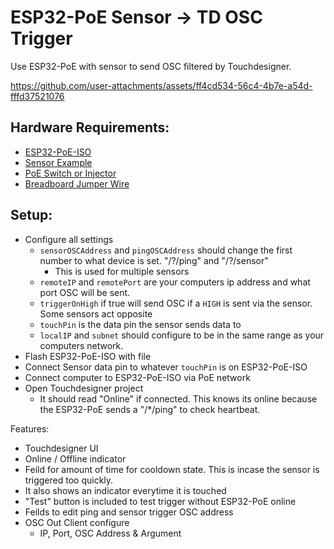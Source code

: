 
# ESP32-PoE Sensor -> TD OSC Trigger

Use ESP32-PoE with sensor to send OSC filtered by Touchdesigner.



https://github.com/user-attachments/assets/ff4cd534-56c4-4b7e-a54d-fffd37521076




## Hardware Requirements:
- [ESP32-PoE-ISO](https://www.digikey.com/en/products/detail/olimex-ltd/ESP32-POE-ISO/10258716)
- [Sensor Example](https://www.amazon.com/HiLetgo-TTP223B-Capacitive-Digital-Raspberry/dp/B00HFQEFWQ/ref=sr_1_1_sspa)
- [PoE Switch or Injector](https://www.amazon.com/Injector-Compliant-Compatible-TL-POE150S-TPE-113GI/dp/B09BFBM6PQ/ref=sr_1_9)
- [Breadboard Jumper Wire](https://www.amazon.com/Elegoo-EL-CP-004-Multicolored-Breadboard-arduino/dp/B01EV70C78/)

## Setup:
- Configure all settings
  - `sensorOSCAddress` and `pingOSCAddress` should change the first number to what device is set. "/?/ping" and "/?/sensor"
    - This is used for multiple sensors
  - `remoteIP` and `remotePort` are your computers ip address and what port OSC will be sent.
  - `triggerOnHigh` if true will send OSC if a `HIGH` is sent via the sensor. Some sensors act opposite
  - `touchPin` is the data pin the sensor sends data to
  - `localIP` and `subnet` should configure to be in the same range as your computers network.
- Flash ESP32-PoE-ISO with file
- Connect Sensor data pin to whatever `touchPin` is on ESP32-PoE-ISO
- Connect computer to ESP32-PoE-ISO via PoE network
- Open Touchdesigner project
  - It should read "Online" if connected. This knows its online because the ESP32-PoE sends a "/*/ping" to check heartbeat.

Features:
- Touchdesigner UI
- Online / Offline indicator
- Feild for amount of time for cooldown state. This is incase the sensor is triggered too quickly. 
- It also shows an indicator everytime it is touched
- "Test" button is included to test trigger without ESP32-PoE online
- Feilds to edit ping and sensor trigger OSC address
- OSC Out Client configure
  - IP, Port, OSC Address & Argument

